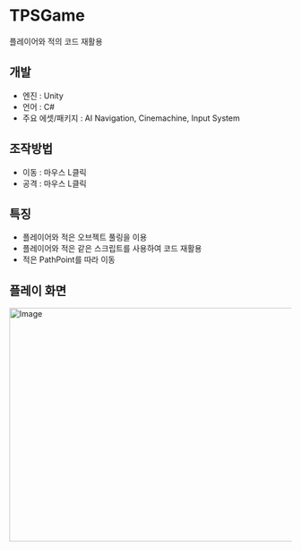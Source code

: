 # TPSGame
플레이어와 적의 코드 재활용

## 개발
- 엔진 : Unity
- 언어 : C#
- 주요 에셋/패키지 : AI Navigation, Cinemachine, Input System

## 조작방법
- 이동 : 마우스 L클릭
- 공격 : 마우스 L클릭

## 특징
- 플레이어와 적은 오브젝트 풀링을 이용
- 플레이어와 적은 같은 스크립트를 사용하여 코드 재활용
- 적은 PathPoint를 따라 이동
  
## 플레이 화면
<img width="750" height="418" alt="Image" src="https://github.com/user-attachments/assets/aec0b096-b0b3-477d-a89c-53d7e30d0a8b" />
